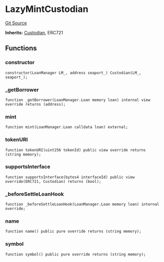 # LazyMintCustodian
[Git Source](https://github.com/AstariaXYZ/starport/blob/e51acaefbeb55ecb95b59095c9d800c6e8ce36a5/src/custodians/LazyMintCustodian.sol)

**Inherits:**
[Custodian](/src/Custodian.sol/contract.Custodian.md), ERC721


## Functions
### constructor


```solidity
constructor(LoanManager LM_, address seaport_) Custodian(LM_, seaport_);
```

### _getBorrower


```solidity
function _getBorrower(LoanManager.Loan memory loan) internal view override returns (address);
```

### mint


```solidity
function mint(LoanManager.Loan calldata loan) external;
```

### tokenURI


```solidity
function tokenURI(uint256 tokenId) public view override returns (string memory);
```

### supportsInterface


```solidity
function supportsInterface(bytes4 interfaceId) public view override(ERC721, Custodian) returns (bool);
```

### _beforeSettleLoanHook


```solidity
function _beforeSettleLoanHook(LoanManager.Loan memory loan) internal override;
```

### name


```solidity
function name() public pure override returns (string memory);
```

### symbol


```solidity
function symbol() public pure override returns (string memory);
```

